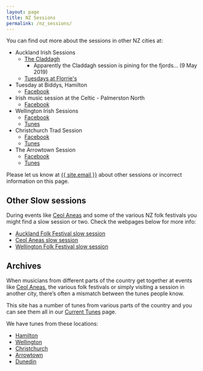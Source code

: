 ```yaml
---
layout: page
title: NZ Sessions
permalink: /nz_sessions/
---
```


You can find out more about the sessions in other NZ cities at:

  * Auckland Irish Sessions
    * <a href="https://www.facebook.com/groups/1461764424153462/">The Claddagh</a>
      * Apparently the Claddagh session is pining for the fjords... (9 May 2019)
    * <a href="https://www.facebook.com/groups/723372071348737/">Tuesdays at Florrie's</a>
  * Tuesday at Biddys, Hamilton
    * <a href="https://www.facebook.com/Tuesday-at-Biddys-Hamilton-134702863269582/">Facebook</a>
  * Irish music session at the Celtic - Palmerston North
    * <a href="https://www.facebook.com/events/2213159565632734/">Facebook</a>
  * Wellington Irish Sessions
    * <a href="https://www.facebook.com/groups/WellingtonSession">Facebook</a>
    * <a href="/">Tunes</a>
  * Christchurch Trad Session
    * <a href="https://www.facebook.com/groups/2002032703369140/">Facebook</a>
    * <a href="/christchurch/">Tunes</a>
  * The Arrowtown Session
    * <a href="https://www.facebook.com/The-Arrowtown-Session-722234104591565/">Facebook</a>
    * <a href="/arrowtown/">Tunes</a>

Please let us know at <a href="mailto:{{ site.email }}">{{ site.email }}</a> about other sessions or incorrect information on this page.

Other Slow sessions
-------------------

During events like <a href="http://www.irishmusic.org.nz/">Ceol Aneas</a> and some
of the various NZ folk festivals you might find a slow session or two. Check the webpages below for more info:

* <a href="/aff/">Auckland Folk Festival slow session</a>
* <a href="/ceolaneas/">Ceol Aneas slow session</a>
* <a href="/wellyfest/">Wellington Folk Festival slow session</a>

Archives
--------

When musicians from different parts of the country get together at events like <a href="http://www.irishmusic.org.nz/">Ceol Aneas</a>, the various folk festivals or simply visiting a session in another city, there’s often a mismatch between the tunes people know.

This site has a number of tunes from various parts of the country and you can see them all in our <a href="/tunes_archive/">Current Tunes</a> page.

We have tunes from these locations:

  * <a href="/tunes_archive?location=Hamilton&submit=Select">Hamilton</a>
  * <a href="/tunes_archive?location=Wellington&submit=Select">Wellington</a>
  * <a href="/tunes_archive?location=Christchurch&submit=Select">Christchurch</a>
  * <a href="/tunes_archive?location=Arrowtown&submit=Select">Arrowtown</a>
  * <a href="/tunes_archive?location=Dunedin&submit=Select">Dunedin</a>

